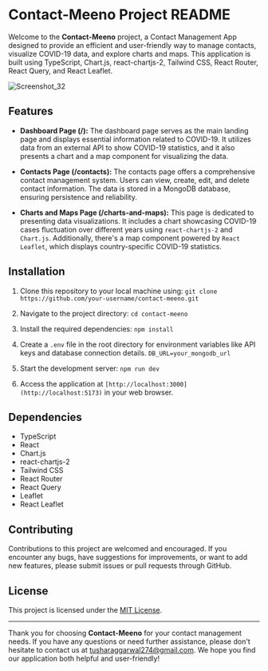 # Contact-Meeno Project README

Welcome to the **Contact-Meeno** project, a Contact Management App designed to provide an efficient and user-friendly way to manage contacts, visualize COVID-19 data, and explore charts and maps. This application is built using TypeScript, Chart.js, react-chartjs-2, Tailwind CSS, React Router, React Query, and React Leaflet.

![Screenshot_32](https://github.com/TusharTechs/ContactMeeno/assets/56952465/6a27a1bf-e9f2-483d-b388-e823316c0d5e)

## Features

- **Dashboard Page (/):** The dashboard page serves as the main landing page and displays essential information related to COVID-19. It utilizes data from an external API to show COVID-19 statistics, and it also presents a chart and a map component for visualizing the data.

- **Contacts Page (/contacts):** The contacts page offers a comprehensive contact management system. Users can view, create, edit, and delete contact information. The data is stored in a MongoDB database, ensuring persistence and reliability.

- **Charts and Maps Page (/charts-and-maps):** This page is dedicated to presenting data visualizations. It includes a chart showcasing COVID-19 cases fluctuation over different years using `react-chartjs-2` and `Chart.js`. Additionally, there's a map component powered by `React Leaflet`, which displays country-specific COVID-19 statistics.

## Installation

1. Clone this repository to your local machine using:
`git clone https://github.com/your-username/contact-meeno.git`

2. Navigate to the project directory:
`cd contact-meeno`

3. Install the required dependencies:
`npm install`

4. Create a `.env` file in the root directory for environment variables like API keys and database connection details.
`DB_URL=your_mongodb_url`

5. Start the development server:
`npm run dev`

6. Access the application at `[http://localhost:3000](http://localhost:5173)` in your web browser.

## Dependencies

- TypeScript
- React
- Chart.js
- react-chartjs-2
- Tailwind CSS
- React Router
- React Query
- Leaflet
- React Leaflet

## Contributing

Contributions to this project are welcomed and encouraged. If you encounter any bugs, have suggestions for improvements, or want to add new features, please submit issues or pull requests through GitHub.

## License

This project is licensed under the [MIT License](LICENSE).

---

Thank you for choosing **Contact-Meeno** for your contact management needs. If you have any questions or need further assistance, please don't hesitate to contact us at tusharaggarwal274@gmail.com. We hope you find our application both helpful and user-friendly!
